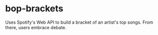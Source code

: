 # bop-brackets
Uses Spotify's Web API to build a bracket of an artist's top songs.  From there, users embrace debate.
